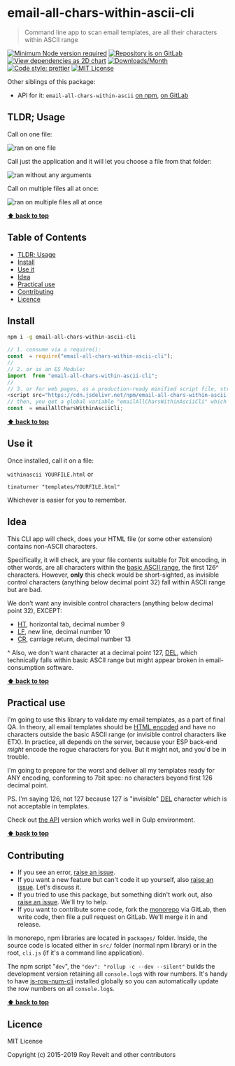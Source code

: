 # email-all-chars-within-ascii-cli

> Command line app to scan email templates, are all their characters within ASCII range

[![Minimum Node version required][node-img]][node-url]
[![Repository is on GitLab][gitlab-img]][gitlab-url]
[![View dependencies as 2D chart][deps2d-img]][deps2d-url]
[![Downloads/Month][downloads-img]][downloads-url]
[![Code style: prettier][prettier-img]][prettier-url]
[![MIT License][license-img]][license-url]

Other siblings of this package:

- API for it: `email-all-chars-within-ascii` [on npm](https://www.npmjs.com/package/email-all-chars-within-ascii), [on GitLab](https://gitlab.com/codsen/codsen/tree/master/packages/email-all-chars-within-ascii)

## TLDR; Usage

Call on one file:

![ran on one file](https://glcdn.githack.com/codsen/codsen/raw/master/packages/email-all-chars-within-ascii-cli/media/mov1.gif)

Call just the application and it will let you choose a file from that folder:

![ran without any arguments](https://glcdn.githack.com/codsen/codsen/raw/master/packages/email-all-chars-within-ascii-cli/media/mov2.gif)

Call on multiple files all at once:

![ran on multiple files all at once](https://glcdn.githack.com/codsen/codsen/raw/master/packages/email-all-chars-within-ascii-cli/media/mov3.gif)

**[⬆ back to top](#)**

## Table of Contents

- [TLDR; Usage](#tldr-usage)
- [Install](#install)
- [Use it](#use-it)
- [Idea](#idea)
- [Practical use](#practical-use)
- [Contributing](#contributing)
- [Licence](#licence)

## Install

```bash
npm i -g email-all-chars-within-ascii-cli
```

```js
// 1. consume via a require():
const  = require("email-all-chars-within-ascii-cli");
//
// 2. or as an ES Module:
import  from "email-all-chars-within-ascii-cli";
//
// 3. or for web pages, as a production-ready minified script file, straight from CDN:
<script src="https://cdn.jsdelivr.net/npm/email-all-chars-within-ascii-cli/dist/email-all-chars-within-ascii-cli.umd.js"></script>
// then, you get a global variable "emailAllCharsWithinAsciiCli" which you consume like this:
const  = emailAllCharsWithinAsciiCli;
```

**[⬆ back to top](#)**

## Use it

Once installed, call it on a file:

`withinascii YOURFILE.html` or

`tinaturner "templates/YOURFILE.html"`

Whichever is easier for you to remember.

## Idea

This CLI app will check, does your HTML file (or some other extension) contains non-ASCII characters.

Specifically, it will check, are your file contents suitable for 7bit encoding, in other words, are all characters within the [basic ASCII range](http://www.fileformat.info/info/unicode/block/basic_latin/list.htm), the first 126^ characters. However, **only** this check would be short-sighted, as invisible control characters (anything below decimal point 32) fall within ASCII range but are bad.

We don't want any invisible control characters (anything below decimal point 32), EXCEPT:

- [HT](http://www.fileformat.info/info/unicode/char/0009/index.htm), horizontal tab, decimal number 9
- [LF](http://www.fileformat.info/info/unicode/char/000a/index.htm), new line, decimal number 10
- [CR](http://www.fileformat.info/info/unicode/char/000d/index.htm), carriage return, decimal number 13

^ Also, we don't want character at a decimal point 127, [DEL](http://www.fileformat.info/info/unicode/char/007f/index.htm), which technically falls within basic ASCII range but might appear broken in email-consumption software.

**[⬆ back to top](#)**

## Practical use

I'm going to use this library to validate my email templates, as a part of final QA. In theory, all email templates should be [HTML encoded](https://www.npmjs.com/package/detergent) and have no characters outside the basic ASCII range (or invisible control characters like ETX). In practice, all depends on the server, because your ESP back-end _might_ encode the rogue characters for you. But it might not, and you'd be in trouble.

I'm going to prepare for the worst and deliver all my templates ready for ANY encoding, conforming to 7bit spec: no characters beyond first 126 decimal point.

PS. I'm saying 126, not 127 because 127 is "invisible" [DEL](http://www.fileformat.info/info/unicode/char/007f/index.htm) character which is not acceptable in templates.

Check out [the API](https://gitlab.com/codsen/codsen/tree/master/packages/email-all-chars-within-ascii) version which works well in Gulp environment.

**[⬆ back to top](#)**

## Contributing

- If you see an error, [raise an issue](<https://gitlab.com/codsen/codsen/issues/new?issue[title]=email-all-chars-within-ascii-cli%20package%20-%20put%20title%20here&issue[description]=**Which%20package%20is%20this%20issue%20for**%3A%20%0Aemail-all-chars-within-ascii-cli%0A%0A**Describe%20the%20issue%20(if%20necessary)**%3A%20%0A%0A%0A%2Fassign%20%40revelt>).
- If you want a new feature but can't code it up yourself, also [raise an issue](<https://gitlab.com/codsen/codsen/issues/new?issue[title]=email-all-chars-within-ascii-cli%20package%20-%20put%20title%20here&issue[description]=**Which%20package%20is%20this%20issue%20for**%3A%20%0Aemail-all-chars-within-ascii-cli%0A%0A**Describe%20the%20issue%20(if%20necessary)**%3A%20%0A%0A%0A%2Fassign%20%40revelt>). Let's discuss it.
- If you tried to use this package, but something didn't work out, also [raise an issue](<https://gitlab.com/codsen/codsen/issues/new?issue[title]=email-all-chars-within-ascii-cli%20package%20-%20put%20title%20here&issue[description]=**Which%20package%20is%20this%20issue%20for**%3A%20%0Aemail-all-chars-within-ascii-cli%0A%0A**Describe%20the%20issue%20(if%20necessary)**%3A%20%0A%0A%0A%2Fassign%20%40revelt>). We'll try to help.
- If you want to contribute some code, fork the [monorepo](https://gitlab.com/codsen/codsen/) via GitLab, then write code, then file a pull request on GitLab. We'll merge it in and release.

In monorepo, npm libraries are located in `packages/` folder. Inside, the source code is located either in `src/` folder (normal npm library) or in the root, `cli.js` (if it's a command line application).

The npm script "`dev`", the `"dev": "rollup -c --dev --silent"` builds the development version retaining all `console.log`s with row numbers. It's handy to have [js-row-num-cli](https://www.npmjs.com/package/js-row-num-cli) installed globally so you can automatically update the row numbers on all `console.log`s.

**[⬆ back to top](#)**

## Licence

MIT License

Copyright (c) 2015-2019 Roy Revelt and other contributors

[node-img]: https://img.shields.io/node/v/email-all-chars-within-ascii-cli.svg?style=flat-square&label=works%20on%20node
[node-url]: https://www.npmjs.com/package/email-all-chars-within-ascii-cli
[gitlab-img]: https://img.shields.io/badge/repo-on%20GitLab-brightgreen.svg?style=flat-square
[gitlab-url]: https://gitlab.com/codsen/codsen/tree/master/packages/email-all-chars-within-ascii-cli
[deps2d-img]: https://img.shields.io/badge/deps%20in%202D-see_here-08f0fd.svg?style=flat-square
[deps2d-url]: http://npm.anvaka.com/#/view/2d/email-all-chars-within-ascii-cli
[downloads-img]: https://img.shields.io/npm/dm/email-all-chars-within-ascii-cli.svg?style=flat-square
[downloads-url]: https://npmcharts.com/compare/email-all-chars-within-ascii-cli
[prettier-img]: https://img.shields.io/badge/code_style-prettier-ff69b4.svg?style=flat-square
[prettier-url]: https://prettier.io
[license-img]: https://img.shields.io/badge/licence-MIT-51c838.svg?style=flat-square
[license-url]: https://gitlab.com/codsen/codsen/blob/master/LICENSE
